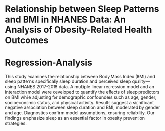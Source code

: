 # Relationship between Sleep Patterns and BMI in NHANES Data: An Analysis of Obesity-Related Health Outcomes
# Regression-Analysis

This study examines the relationship between Body Mass Index (BMI) and sleep patterns
 specifically sleep duration and perceived sleep quality—using NHANES 2017-2018 data. A
 multiple linear regression model and an interaction model were developed to quantify the effects
 of sleep predictors on BMI while adjusting for demographic confounders such as age, gender,
 socioeconomic status, and physical activity. Results suggest a significant negative association
 between sleep duration and BMI, moderated by gender and age. Diagnostics confirm model
 assumptions, ensuring reliability. Our findings emphasize sleep as an essential factor in obesity
 prevention strategies.
